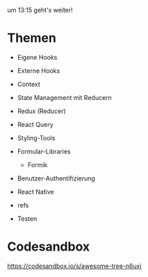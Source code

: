um 13:15 geht's weiter!

# Themen

+ Eigene Hooks
+ Externe Hooks
+ Context

+ State Management mit Reducern
+ Redux (Reducer)

+ React Query
+ Styling-Tools
+ Formular-Libraries
  + Formik
+ Benutzer-Authentifizierung
+ React Native

- refs

- Testen

# Codesandbox

https://codesandbox.io/s/awesome-tree-n6uxj
